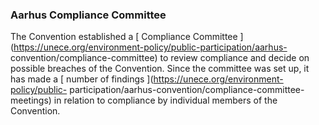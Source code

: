 ###  Aarhus Compliance Committee

The Convention established a [ Compliance Committee
](https://unece.org/environment-policy/public-participation/aarhus-
convention/compliance-committee) to review compliance and decide on possible
breaches of the Convention. Since the committee was set up, it has made a [
number of findings ](https://unece.org/environment-policy/public-
participation/aarhus-convention/compliance-committee-meetings) in relation to
compliance by individual members of the Convention.
